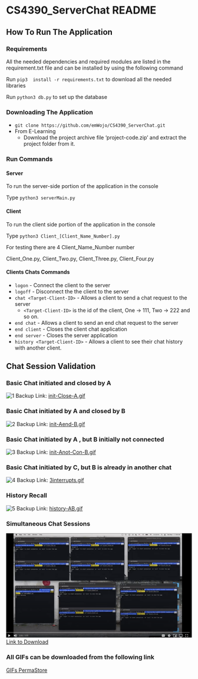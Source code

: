 # CS4390_ServerChat README
## How To Run The Application
### Requirements
All the needed dependencies and required modules  are listed in the requirement.txt file and can be installed by using the following command

Run `pip3  install -r requirements.txt` to download all the needed libraries

Run `python3 db.py` to set up the database

### Downloading The Application
- `git clone https://github.com/emWojo/CS4390_ServerChat.git`
- From E-Learning
   - Download the project archive file ‘project-code.zip’ and extract the project folder from it.


### Run Commands 

#### Server
To run the server-side portion of the application in the console

Type `python3 serverMain.py`

#### Client
To run the client side portion of the application in the console

Type `python3 Client_[Client_Name_Number].py`

For testing there are 4 Client_Name_Number number

Client_One.py, Client_Two.py, Client_Three.py, Client_Four.py

#### Clients Chats Commands
- `logon` - Connect the client to the server
- `logoff` - Disconnect the the client to the server
- `chat <Target-Client-ID>` - Allows a client to send a chat request to the server
   - `<Target-Client-ID>` is the id of the client, One -> 111, Two -> 222 and so on.
- `end chat`  - Allows a client to send an end chat request to the server
- `end client` - Closes the client chat application
- `end server` - Closes the server application
- `history <Target-Client-ID>` - Allows a client to see their chat history with another client.

## Chat Session Validation


### Basic Chat initiated and closed by A
![1](https://github.com/emWojo/CS4390_ServerChat/blob/main/gifs/initCloseA.gif)
Backup Link: [init-Close-A.gif](https://i.postimg.cc/C5LQXG5h/init-Close-A.gif)

### Basic Chat initiated by A and closed by B
![2](https://github.com/emWojo/CS4390_ServerChat/blob/main/gifs/initAendB.gif)
Backup Link: [init-Aend-B.gif](https://i.postimg.cc/85G3BQVr/init-Aend-B.gif)

### Basic Chat initiated by A , but B initially not connected
![3](https://github.com/emWojo/CS4390_ServerChat/blob/main/gifs/initAnotConB.gif)
Backup Link: [init-Anot-Con-B.gif](https://i.postimg.cc/FsHMB4ky/init-Anot-Con-B.gif)

### Basic Chat initiated by C, but B is already in another chat
![4](https://github.com/emWojo/CS4390_ServerChat/blob/main/gifs/3interrupts.gif)
Backup Link: [3interrupts.gif](https://i.postimg.cc/j5rVgny2/3interrupts.gif)

### History Recall
![5](https://github.com/emWojo/CS4390_ServerChat/blob/main/gifs/historyAB.gif)
Backup Link: [history-AB.gif](https://i.postimg.cc/RVYDpnBm/history-AB.gif)

### Simultaneous Chat Sessions
[![Preview Image](https://github.com/emWojo/CS4390_ServerChat/blob/main/gifs/preview.png)](https://drive.google.com/file/d/1fh-A--MU5zd0YaVaoEl6izGcy57BbBBD/view?usp=sharing)
[Link to Download](https://drive.google.com/file/d/1fh-A--MU5zd0YaVaoEl6izGcy57BbBBD/view?usp=sharing)

### All GIFs can be downloaded from the following link
[GIFs PermaStore](https://drive.google.com/drive/folders/1p2gQRS_eCdHSbtNXnFoIV5Ht92fOMUA6?usp=sharing)
